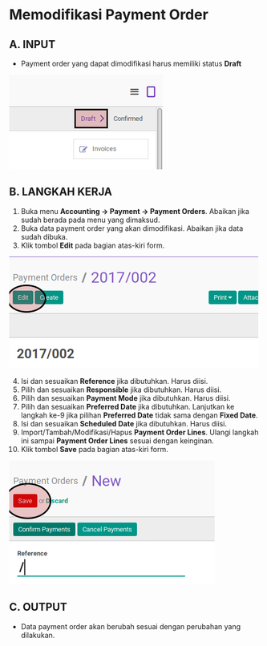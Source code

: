# Memodifikasi Payment Order

## A. INPUT

* Payment order yang dapat dimodifikasi harus memiliki status **Draft**

![](../../img/payment-order/status-draft.png)

## B. LANGKAH KERJA

1. Buka menu **Accounting -> Payment -> Payment Orders**. Abaikan jika sudah berada pada menu yang dimaksud.
2. Buka data payment order yang akan dimodifikasi. Abaikan jika data sudah dibuka.
3. Klik tombol **Edit** pada bagian atas-kiri form.

![](../../img/payment-order/tombol-edit.png)

4. Isi dan sesuaikan **Reference** jika dibutuhkan. Harus diisi.
5. Pilih dan sesuaikan **Responsible** jika dibutuhkan. Harus diisi.
6. Pilih dan sesuaikan **Payment Mode** jika dibutuhkan. Harus diisi.
7. Pilih dan sesuaikan **Preferred Date** jika dibutuhkan. Lanjutkan ke langkah ke-9 jika pilihan **Preferred Date** tidak sama dengan **Fixed Date**.
8. Isi dan sesuaikan **Scheduled Date** jika dibutuhkan. Harus diisi.
9. Import/Tambah/Modifikasi/Hapus **Payment Order Lines**. Ulangi langkah ini sampai **Payment Order Lines** sesuai dengan keinginan.
10. Klik tombol **Save** pada bagian atas-kiri form.

![](../../img/payment-order/tombol-simpan.png)

## C. OUTPUT

* Data payment order akan berubah sesuai dengan perubahan yang dilakukan.
